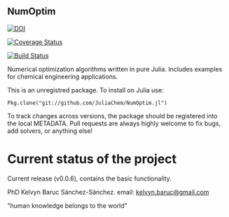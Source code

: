 
## NumOptim


[![DOI](https://zenodo.org/badge/47938283.svg)](https://zenodo.org/badge/latestdoi/47938283)

[![Coverage Status](https://coveralls.io/repos/github/JuliaChem/NumOptim.jl/badge.svg?branch=master)](https://coveralls.io/github/JuliaChem/NumOptim.jl?branch=master)

[![Build Status](https://travis-ci.org/JuliaChem/NumOptim.jl.svg?branch=master)](https://travis-ci.org/JuliaChem/NumOptim.jl)

Numerical optimization algorithms written in pure Julia. Includes examples for chemical engineering applications.

This is an unregistred package. To install on Julia use:

    Pkg.clone("git://github.com/JuliaChem/NumOptim.jl")

To track changes across versions, the package should be registered into the local METADATA. Pull requests are always highly welcome to fix bugs, add solvers, or anything else!

# Current status of the project
Current release (v0.0.6), contains the basic functionality.

PhD Kelvyn Baruc Sánchez-Sánchez.
email: kelvyn.baruc@gmail.com


"human knowledge belongs to the world"
